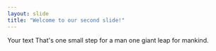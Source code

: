 ```yaml
---
layout: slide
title: "Welcome to our second slide!"
---
```

Your text
That's one small step for a man one giant leap for mankind.
